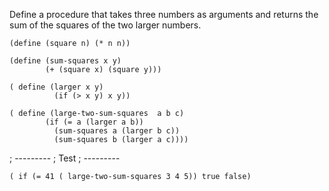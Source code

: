 Define a procedure that takes three numbers as arguments and returns the sum of the squares 
of the two larger numbers.

    (define (square n) (* n n))

    (define (sum-squares x y)
            (+ (square x) (square y)))

    ( define (larger x y)
              (if (> x y) x y))

    ( define (large-two-sum-squares  a b c)
            (if (= a (larger a b))
              (sum-squares a (larger b c))
              (sum-squares b (larger a c))))

; ---------
; Test
; ---------

    ( if (= 41 ( large-two-sum-squares 3 4 5)) true false)
